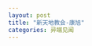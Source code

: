 ```yaml
---
layout: post
title: "新天地教会-康旭"
categories: 异端见闻
---
```


<audio>
<source src="/assets/kx.mp3" type="audio/mpeg">
</audio>

